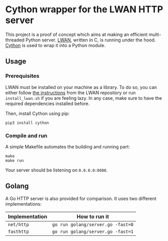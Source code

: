 # Cython wrapper for the LWAN HTTP server

This project is a proof of concept which aims at making an efficient multi-threaded Python server. [LWAN](https://lwan.ws/), written in C, is running under the hood. [Cython](http://cython.org/) is used to wrap it into a Python module.


## Usage

### Prerequisites

LWAN must be installed on your machine as a library. To do so, you can either follow [the instructions](https://github.com/lpereira/lwan#build-commands) from the LWAN repository or run `install_lwan.sh` if you are feeling lazy. In any case, make sure to have the required dependencies installed before.

Then, install Cython using pip:

```shell
pip3 install cython
```

### Compile and run

A simple Makefile automates the building and running part:

```shell
make
make run
```

Your server should be listening on `0.0.0.0:8080`.

## Golang

A Go HTTP server is also provided for comparison. It uses two different implementations:

| Implementation | How to run it |
|---|---|
| `net/http` | `go run golang/server.go -fast=0` |
| `fasthttp` | `go run golang/server.go -fast=1` |

